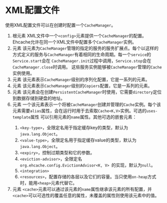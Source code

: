 # XML配置文件

使用XML配置文件可以在创建时配置一个`CacheManager`。

1. 根元素<config>
    XML文件中一个`<config>`元素提供一个`CacheManager`的配置。Ehcache允许在同一个XML文件中配置多个`CacheManager`实例。
2. <service>元素
    该元素为`CacheManager`管理的指定的服务的服务扩展点。每个以这样的方式定义的服务与`CacheManager`有着相同的生命周期。每一个`service`的`Service.start`会在
    `CacheManager.init`过程中调用，`Service.stop`会在`CacheManager.close`时调用。
    这些服务实例能够被`CacheManager`管理的`Cache`实例使用。
3. <default-serializers>元素
    该元素表示`CacheManager`级别的序列化配置，它是一系列的<serializer>元素。
4. <default-copiers>元素
    该元素表示`CacheManager`级别的`Copiers`配置，它是一系列的<copier>元素。
5. <persistence>元素
    该元素会在创建`PersistentCacheManager`时使用，它需要`directory`定位到数据存储到硬盘的地址。
6. <cache>元素
    一个该元素表示一个将被`CacheManager`创建并管理的`Cache`实例。每个该元素需要`alias`属性，会在运行时用于去索取`Cache<K,V>`实例。可选的`uses-template`属性
    可以引用<cache-template>元素的`name`属性。其他可选的嵌套元素：
    1. `<key-type>`，全限定名用于指定缓存key的类型，默认为`java.lang.Object`。
    2. `<value-type>`，全限定名用于指定缓存value的类型，默认为`java.lang.Object`。
    3. `<expiry>`，控制过期类型和它的参数。
    4. `<eviction-advisor>`，全限定名`org.ehcache.config.EvictionAdvisor<K, V> `的实现，默认为`null`。
    5. `<integration>`
    6. `<resources>`，配置存储的各层以及它们的容量。当只使用`on-heap`方式时，能用`<heap>`元素代替它。
7. <cache-template>元素
    `<cache>`元素可以通过该元素的`name`属性继承该元素的所有配置，并`<cache>`可以可选性的覆盖任意的属性，未覆盖的属性则使用该元素中的值。